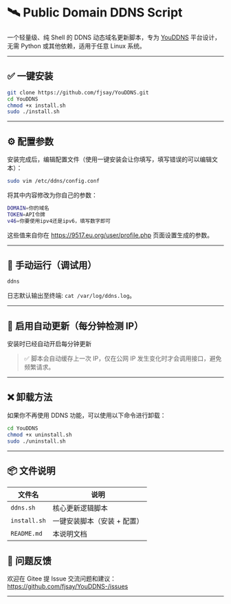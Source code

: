 # 🛰️ Public Domain DDNS Script

一个轻量级、纯 Shell 的 DDNS 动态域名更新脚本，专为 [YouDDNS](https://9517.eu.org/) 平台设计，无需 Python 或其他依赖，适用于任意 Linux 系统。

---

## ✅ 一键安装

```bash
git clone https://github.com/fjsay/YouDDNS.git
cd YouDDNS
chmod +x install.sh
sudo ./install.sh
```

---

## ⚙️ 配置参数

安装完成后，编辑配置文件（使用一键安装会让你填写，填写错误的可以编辑文本）：

```bash
sudo vim /etc/ddns/config.conf
```

将其中内容修改为你自己的参数：

```bash
DOMAIN=你的域名
TOKEN=API令牌
v46=你要使用ipv4还是ipv6，填写数字即可
```

这些值来自你在 https://9517.eu.org/user/profile.php 页面设置生成的参数。

---

## 🧪 手动运行（调试用）

```bash
ddns
```

日志默认输出至终端: `cat /var/log/ddns.log`。

---

## 🔁 启用自动更新（每分钟检测 IP）

安装时已经自动开启每分钟更新

> ✅ 脚本会自动缓存上一次 IP，仅在公网 IP 发生变化时才会调用接口，避免频繁请求。

---

## ❌ 卸载方法

如果你不再使用 DDNS 功能，可以使用以下命令进行卸载：

```bash
cd YouDDNS
chmod +x uninstall.sh
sudo ./uninstall.sh
```

---

## 📦 文件说明

| 文件名        | 说明                          |
|---------------|-------------------------------|
| `ddns.sh`     | 核心更新逻辑脚本              |
| `install.sh`  | 一键安装脚本（安装 + 配置）   |
| `README.md`   | 本说明文档                    |


## 💬 问题反馈

欢迎在 Gitee 提 Issue 交流问题和建议：https://github.com/fjsay/YouDDNS-/issues

---


